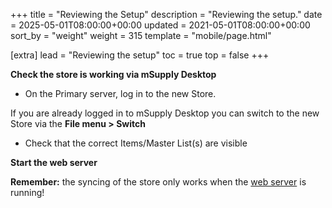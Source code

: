 +++
title = "Reviewing the Setup"
description = "Reviewing the setup."
date = 2025-05-01T08:00:00+00:00
updated = 2021-05-01T08:00:00+00:00
sort_by = "weight"
weight = 315
template = "mobile/page.html"

[extra]
lead = "Reviewing the setup"
toc = true
top = false
+++

**Check the store is working via mSupply Desktop**

  * On the Primary server, log in to the new Store. 

If you are already logged in to mSupply Desktop you can switch to the new Store via the **File menu > Switch** [<img src="/_media/en:mobile:setup:server_side:pasted:20200203-055400.png" class="mediaright" loading="lazy" alt="" />](/_detail/en:mobile:setup:server_side:pasted:20200203-055400.png?id=en%3Amobile%3Asetup%3Aserver_side%3Areview_setup)

  * Check that the correct Items/Master List(s) are visible

**Start the web server**

**Remember:** the syncing of the store only works when the  [web server](https://docs.msupply.org.nz/web_interface:using_the_web_server) is running!



